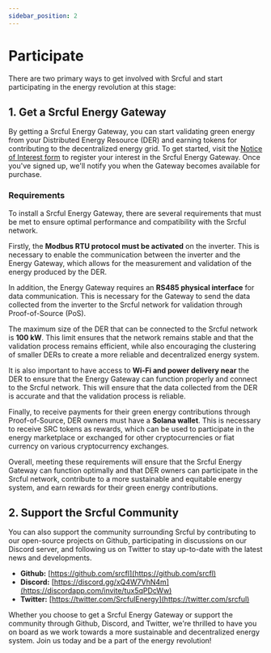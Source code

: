 ```yaml
---
sidebar_position: 2
---
```


# Participate

There are two primary ways to get involved with Srcful and start participating in the energy revolution at this stage:

## 1. Get a Srcful Energy Gateway

By getting a Srcful Energy Gateway, you can start validating green energy from your Distributed Energy Resource (DER) and earning tokens for contributing to the decentralized energy grid. To get started, visit the [Notice of Interest form](https://forms.gle/nAdpEi4oCuNeBHto9) to register your interest in the Srcful Energy Gateway. Once you've signed up, we'll notify you when the Gateway becomes available for purchase.

### Requirements

To install a Srcful Energy Gateway, there are several requirements that must be met to ensure optimal performance and compatibility with the Srcful network.

Firstly, the **Modbus RTU protocol must be activated** on the inverter. This is necessary to enable the communication between the inverter and the Energy Gateway, which allows for the measurement and validation of the energy produced by the DER.

In addition, the Energy Gateway requires an **RS485 physical interface** for data communication. This is necessary for the Gateway to send the data collected from the inverter to the Srcful network for validation through Proof-of-Source (PoS).

The maximum size of the DER that can be connected to the Srcful network is **100 kW**. This limit ensures that the network remains stable and that the validation process remains efficient, while also encouraging the clustering of smaller DERs to create a more reliable and decentralized energy system.

It is also important to have access to **Wi-Fi and power delivery near** the DER to ensure that the Energy Gateway can function properly and connect to the Srcful network. This will ensure that the data collected from the DER is accurate and that the validation process is reliable.

Finally, to receive payments for their green energy contributions through Proof-of-Source, DER owners must have a **Solana wallet**. This is necessary to receive SRC tokens as rewards, which can be used to participate in the energy marketplace or exchanged for other cryptocurrencies or fiat currency on various cryptocurrency exchanges.

Overall, meeting these requirements will ensure that the Srcful Energy Gateway can function optimally and that DER owners can participate in the Srcful network, contribute to a more sustainable and equitable energy system, and earn rewards for their green energy contributions.

## 2. Support the Srcful Community

You can also support the community surrounding Srcful by contributing to our open-source projects on Github, participating in discussions on our Discord server, and following us on Twitter to stay up-to-date with the latest news and developments. 

- **Github:** [https://github.com/srcfl](https://github.com/srcfl)
- **Discord:** [https://discord.gg/xQ4W7VhN4m](https://discordapp.com/invite/tux5qPDcWw)
- **Twitter:** [https://twitter.com/SrcfulEnergy](https://twitter.com/srcful)

Whether you choose to get a Srcful Energy Gateway or support the community through Github, Discord, and Twitter, we're thrilled to have you on board as we work towards a more sustainable and decentralized energy system. Join us today and be a part of the energy revolution!
